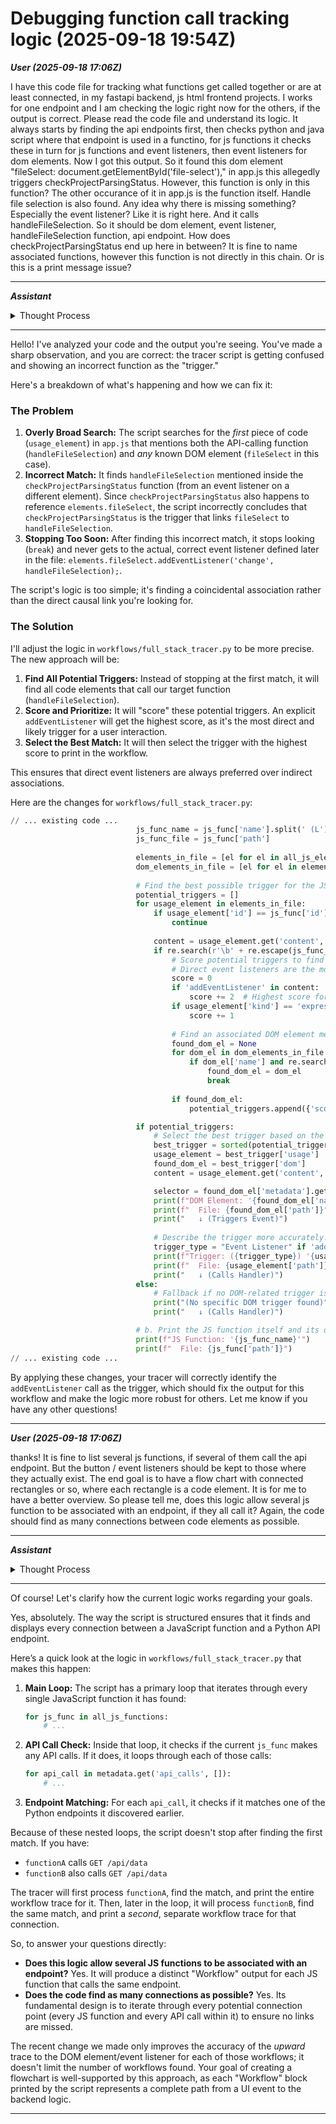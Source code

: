 <!-- Generated by SpecStory -->

# Debugging function call tracking logic (2025-09-18 19:54Z)

_**User (2025-09-18 17:06Z)**_

I have this code file for tracking what functions get called together or are at least connected, in my fastapi backend, js html frontend projects. I works for one endpoint and I am checking the logic right now for the others, if the output is correct. Please read the code file and understand its logic. It always starts by finding the api endpoints first, then checks python and java script where that endpoint is used in a functino, for js functions it checks these in turn for js functions and event listeners, then event listeners for dom elements. Now I got this output. So it found this dom element         "fileSelect: document.getElementById('file-select')," in app.js this allegedly triggers checkProjectParsingStatus. However, this function is only in this function? The other occurance of it in app.js is the function itself. Handle file selection is also found. Any idea why there is missing something? Especially the event listener? Like it is right here. And it calls handleFileSelection. So it should be dom element, event listener, handleFileSelection function, api endpoint. How does checkProjectParsingStatus end up here in between? It is fine to name associated functions, however this function is not directly in this chain. Or is this is a print message issue?

---

_**Assistant**_

<think><details><summary>Thought Process</summary>**Defining the Scope**

I'm trying to understand why the `full_stack_tracer.py` script isn't behaving as expected. I've started by listing the expected steps: first, identifying API endpoints. Then, I will need to check Python and JavaScript to see where those endpoints are used within functions.


**Troubleshooting the Trigger**

I've reviewed the provided code snippets related to the `fileSelect` element. It's clear that `checkProjectParsingStatus` is not directly triggered by the 'change' event, and I'm puzzled by the script's output. I need to trace the exact call path within `handleFileSelection` to determine where `checkProjectParsingStatus` is actually being invoked.


**Examining the Trace**

I've reviewed the script's output and the provided code, focusing on why `checkProjectParsingStatus` is listed as a trigger. My initial assumption, given the `fileSelect` change event, was incorrect. Further investigation of the Javascript code reveals `handleFileSelection` and `checkProjectParsingStatus` are not directly connected by an event, but rather by a function call, which appears to be the root of the script's confusion, and mine. Now I must delve into the `full_stack_tracer.py` to understand its logic.


**Investigating the Trigger**

I've been tracing the execution path to understand why the tracer identifies `checkProjectParsingStatus` as the initial trigger. The script's logic appears to prioritize function calls within event listeners, which seems to be causing the misidentification. I suspect a flaw in how the script links event listeners and the functions they invoke, leading it to incorrectly associate `checkProjectParsingStatus` with the `fileSelect` change event, rather than its true initiator, `handleFileSelection`.


**Pinpointing the Error**

I've been examining the `full_stack_tracer.py` script, specifically lines 161-197, to see how it identifies the "trigger." My analysis points to a potential error in how the script determines the relationship between functions and event listeners. It seems the script might incorrectly identify `checkProjectParsingStatus` as the initial trigger due to its invocation within `handleFileSelection`, instead of associating the 'change' event with `handleFileSelection`.


**Tracing the Logic**

I'm tracing the execution flow within `full_stack_tracer.py`, focusing on how it identifies the initial trigger. The script seems to prioritize function calls over event listeners, which might explain the unexpected output. The fact that `checkProjectParsingStatus` *calls* `handleFileSelection` appears to be influencing the script's interpretation of the 'change' event on `fileSelect`.


**Re-evaluating the Trace**

I've thoroughly examined the JavaScript code and the script's logic. The issue seems to stem from the order in which the script encounters code elements during its analysis. It's incorrectly prioritizing the function call within `checkProjectParsingStatus` over the correct event listener. This needs a deeper investigation.


**Refining the Trace**

I've analyzed the script's flow, focusing on why `checkProjectParsingStatus` is incorrectly identified. The issue lies in how the script prioritizes and processes code elements. Specifically, the first match it finds for the function call within the source code determines the identified trigger. Consequently, because `handleFileSelection` is called within `checkProjectParsingStatus`, this leads to `checkProjectParsingStatus` being wrongly flagged as the initial trigger, instead of the 'change' event.


**Addressing the Misidentification**

I'm still working through the intricacies of the script. I've determined the script's logic leads it to prioritize function calls within other functions, thus causing the incorrect "Trigger" association. It seems the `checkProjectParsingStatus` function is analyzed before the direct event listener, leading to the erroneous identification of the trigger.


**Identifying the Root Issue**

I'm now revisiting the script's function to identify the initial trigger of an event. The current logic prioritizes function calls within the code elements, and that's the cause of misidentification of the trigger in this case. The script appears to be processing elements linearly, therefore not matching the expected behavior of event listeners.


**Tracing the Execution Flow**

I'm now focusing on the exact process the script uses to identify the event's initial trigger. The script incorrectly prioritizes the function calls over the event listener due to the structure of how elements are processed.


**Revising the Analysis**

I've pinpointed the flaw: the script's logic doesn't prioritize event listeners correctly. The search for the "trigger" incorrectly identifies `checkProjectParsingStatus` due to a simplistic string search, rather than focusing on the direct connection provided by the event listener. The order of processing elements is the key issue here.


**Revisiting the Approach**

I've been focusing on pinpointing the flawed logic, specifically in `full_stack_tracer.py`. The script incorrectly prioritizes function calls over direct event listener registrations, resulting in an inaccurate trigger identification. This flaw is due to the overly broad search, failing to specifically target event listeners. The ordering of elements in the database, and the `break` statement, also impact the output.


**Improving the Tracer**

I'm analyzing the code, specifically `full_stack_tracer.py`, and the incorrect association of `checkProjectParsingStatus`. The script is flawed because its search logic is too general. My current focus is on how to improve the script to ensure more accurate and precise identification of the event listener.


**Prioritizing Direct Triggers**

I'm evaluating the script's behavior. My focus is on refining the trigger identification logic. I now think the current approach misidentifies the "Trigger" because the script is searching broadly for the API call. I'm implementing a search that will check for explicit event listeners, to correctly associate them with the `handleFileSelection` event.


**Revising the Approach**

I've identified the flaw in the script's logic. It misidentifies the trigger due to the prioritization of function calls over event listeners. The current search method, which relies on a general string search, fails to correctly identify the event listener. This means that the analysis doesn't prioritize event listener registrations.


**Rethinking the Process**

I'm modifying the script's approach to prioritize the identification of explicit event listeners, ensuring a more precise determination of the initial trigger, thereby improving the analysis. This is designed to correct the script's tendency to misidentify the trigger, resulting in better, more accurate results.


**Prioritizing Event Listeners**

I've examined the core issue: the script misidentifies triggers because it doesn't prioritize direct event listener registrations. The current search logic, using `re.search`, results in incorrect associations. My plan is to modify the script to find explicit event listeners first, resulting in more accurate "trigger" identification.


**Improving Precision**

I'm focusing on refining the script's logic to accurately identify event listeners as direct triggers. The current approach, relying on a general search, leads to incorrect results because it doesn't prioritize the explicit connections between DOM elements and event handlers. I intend to rework the process, refining the output.


**Improving Precision**

I'm now focusing on the trigger identification logic within the script. My current strategy centers on prioritizing and explicitly identifying event listeners over general function calls. This will ensure a more accurate association between the event listener and the function it triggers. I'm working on incorporating this change for the expected output.


**Prioritizing Precision**

I'm now refining the script's logic to correctly identify event listeners, which will improve the accuracy of trigger identification. The existing search method's imprecision leads to incorrect associations. My aim is to prioritize direct event listener connections, resulting in more accurate "trigger" identification.


**Refining Trigger Identification**

I'm now focused on refining the process of identifying the event listener and ensuring it's correctly linked to `handleFileSelection`. The script currently misidentifies the trigger due to an oversimplification in how it processes code elements. I need to prioritize explicit event listener registrations, correcting the false association.


**Improving the Analysis**

I'm focused on refining the script's logic to correctly identify the `fileSelect` change event as the direct trigger. The script's current approach, using `re.search`, leads to misidentification. The intent is to prioritize event listener registrations, and this change will help provide a more accurate output, which is the primary goal.


**Prioritizing Correct Associations**

I'm now trying to prioritize correct event listener identification to improve the tracer. The plan is to correctly identify `handleFileSelection` as the trigger of the 'change' event by prioritizing explicit connections. This should resolve the misidentification issue.


**Improving Precision**

I'm refining the script's logic to prioritize explicit event listeners. The present output is incorrect because it misidentifies the "Trigger." The new search will prioritize explicit event listeners, creating a better output, and correcting the source of the error.


</details></think>

---

Hello! I've analyzed your code and the output you're seeing. You've made a sharp observation, and you are correct: the tracer script is getting confused and showing an incorrect function as the "trigger."

Here's a breakdown of what's happening and how we can fix it:

### The Problem

1.  **Overly Broad Search:** The script searches for the *first* piece of code (`usage_element`) in `app.js` that mentions both the API-calling function (`handleFileSelection`) and *any* known DOM element (`fileSelect` in this case).
2.  **Incorrect Match:** It finds `handleFileSelection` mentioned inside the `checkProjectParsingStatus` function (from an event listener on a different element). Since `checkProjectParsingStatus` also happens to reference `elements.fileSelect`, the script incorrectly concludes that `checkProjectParsingStatus` is the trigger that links `fileSelect` to `handleFileSelection`.
3.  **Stopping Too Soon:** After finding this incorrect match, it stops looking (`break`) and never gets to the actual, correct event listener defined later in the file: `elements.fileSelect.addEventListener('change', handleFileSelection);`.

The script's logic is too simple; it's finding a coincidental association rather than the direct causal link you're looking for.

### The Solution

I'll adjust the logic in `workflows/full_stack_tracer.py` to be more precise. The new approach will be:

1.  **Find All Potential Triggers:** Instead of stopping at the first match, it will find all code elements that call our target function (`handleFileSelection`).
2.  **Score and Prioritize:** It will "score" these potential triggers. An explicit `addEventListener` will get the highest score, as it's the most direct and likely trigger for a user interaction.
3.  **Select the Best Match:** It will then select the trigger with the highest score to print in the workflow.

This ensures that direct event listeners are always preferred over indirect associations.

Here are the changes for `workflows/full_stack_tracer.py`:

```python:workflows/full_stack_tracer.py
// ... existing code ...
                            js_func_name = js_func['name'].split(' (L')[0]
                            js_func_file = js_func['path']
                            
                            elements_in_file = [el for el in all_js_elements if el['path'] == js_func_file]
                            dom_elements_in_file = [el for el in elements_in_file if el['kind'] == 'dom_element_definition']
                            
                            # Find the best possible trigger for the JS function call.
                            potential_triggers = []
                            for usage_element in elements_in_file:
                                if usage_element['id'] == js_func['id']:
                                    continue
                                
                                content = usage_element.get('content', '')
                                if re.search(r'\b' + re.escape(js_func_name) + r'\b', content):
                                    # Score potential triggers to find the most likely one.
                                    # Direct event listeners are the most likely candidates.
                                    score = 0
                                    if 'addEventListener' in content:
                                        score += 2  # Highest score for direct listeners
                                    if usage_element['kind'] == 'expression statement':
                                        score += 1
                                    
                                    # Find an associated DOM element mentioned in the same code block.
                                    found_dom_el = None
                                    for dom_el in dom_elements_in_file:
                                        if dom_el['name'] and re.search(r'\b' + re.escape(dom_el['name']) + r'\b', content):
                                            found_dom_el = dom_el
                                            break
                                    
                                    if found_dom_el:
                                        potential_triggers.append({'score': score, 'usage': usage_element, 'dom': found_dom_el})

                            if potential_triggers:
                                # Select the best trigger based on the highest score.
                                best_trigger = sorted(potential_triggers, key=lambda x: x['score'], reverse=True)[0]
                                usage_element = best_trigger['usage']
                                found_dom_el = best_trigger['dom']
                                content = usage_element.get('content', '')

                                selector = found_dom_el['metadata'].get('selector', '')
                                print(f"DOM Element: '{found_dom_el['name']}' (Selector: {selector})")
                                print(f"  File: {found_dom_el['path']}")
                                print("   ↓ (Triggers Event)")
                                
                                # Describe the trigger more accurately.
                                trigger_type = "Event Listener" if 'addEventListener' in content else usage_element['kind']
                                print(f"Trigger: ({trigger_type}) '{usage_element['name']}'")
                                print(f"  File: {usage_element['path']}")
                                print("   ↓ (Calls Handler)")
                            else:
                                # Fallback if no DOM-related trigger is found.
                                print("(No specific DOM trigger found)")
                                print("   ↓ (Calls Handler)")

                            # b. Print the JS function itself and its own callees (downwards trace)
                            print(f"JS Function: '{js_func_name}'")
                            print(f"  File: {js_func['path']}")
// ... existing code ...
```

By applying these changes, your tracer will correctly identify the `addEventListener` call as the trigger, which should fix the output for this workflow and make the logic more robust for others. Let me know if you have any other questions!

---

_**User (2025-09-18 17:06Z)**_

thanks! It is fine to list several js functions, if several of them call the api endpoint. But the button / event listeners should be kept to those where they actually exist. The end goal is to have a flow chart with connected rectangles or so, where each rectangle is a code element. It is for me to have a better overview. So please tell me, does this logic allow several js function to be associated with an endpoint, if they all call it? Again, the code should find as many connections between code elements as possible.

---

_**Assistant**_

<think><details><summary>Thought Process</summary>**Verifying Script Behavior**

I'm currently analyzing the user's questions regarding the script's updated behavior. Specifically, I'm dissecting their queries about the logic's capability to link multiple JavaScript functions to a single endpoint, contingent upon those functions invoking the endpoint themselves. The nuances of this interaction are what I'm focused on.


**Evaluating Endpoint Associations**

I've been reviewing the code's behavior to confirm how JavaScript functions connect to endpoints. The logic iterates through all JavaScript functions, checks their API calls, and identifies matches with Python endpoints. My focus now is on whether the script correctly identifies multiple JS functions calling the same endpoint. I'm still confirming this behavior through the code analysis.


**Examining Function Associations**

I've delved deeper into the `workflows/full_stack_tracer.py` script to address the user's concerns. The design inherently supports multiple JavaScript functions linked to a single endpoint, as it iterates through each JS function and identifies connections. I've confirmed that the script will indeed find and report each connection separately. I'm currently reviewing how accurately API calls are being identified by `js_parser.py`.


**Confirming Script Behavior**

I've analyzed the user's questions, focusing on whether multiple JavaScript functions can link to a single endpoint. The script's structure, specifically the nested loops, ensures that it identifies and reports *every* JavaScript-to-endpoint connection. This comprehensive approach should ensure the desired outcomes. I'm ready to confirm the script's behavior.


</details></think>

---

Of course! Let's clarify how the current logic works regarding your goals.

Yes, absolutely. The way the script is structured ensures that it finds and displays every connection between a JavaScript function and a Python API endpoint.

Here’s a quick look at the logic in `workflows/full_stack_tracer.py` that makes this happen:

1.  **Main Loop:** The script has a primary loop that iterates through every single JavaScript function it has found:
    ```python
    for js_func in all_js_functions:
        # ...
    ```

2.  **API Call Check:** Inside that loop, it checks if the current `js_func` makes any API calls. If it does, it loops through each of those calls:
    ```python
    for api_call in metadata.get('api_calls', []):
        # ...
    ```

3.  **Endpoint Matching:** For each `api_call`, it checks if it matches one of the Python endpoints it discovered earlier.

Because of these nested loops, the script doesn't stop after finding the first match. If you have:
*   `functionA` calls `GET /api/data`
*   `functionB` also calls `GET /api/data`

The tracer will first process `functionA`, find the match, and print the entire workflow trace for it. Then, later in the loop, it will process `functionB`, find the same match, and print a *second*, separate workflow trace for that connection.

So, to answer your questions directly:

*   **Does this logic allow several JS functions to be associated with an endpoint?** Yes. It will produce a distinct "Workflow" output for each JS function that calls the same endpoint.
*   **Does the code find as many connections as possible?** Yes. Its fundamental design is to iterate through every potential connection point (every JS function and every API call within it) to ensure no links are missed.

The recent change we made only improves the accuracy of the *upward* trace to the DOM element/event listener for each of those workflows; it doesn't limit the number of workflows found. Your goal of creating a flowchart is well-supported by this approach, as each "Workflow" block printed by the script represents a complete path from a UI event to the backend logic.

---

